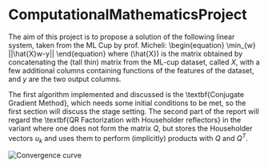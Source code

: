 # ComputationalMathematicsProject
The aim of this project is to propose a solution of the following linear system, taken from the ML Cup by prof. Micheli:
\begin{equation}
    \min_{w} ||\hat{X}w-y||
\end{equation}
where \(\hat{X}\) is the matrix obtained by concatenating the (tall thin) matrix from the ML-cup dataset, called $X$, with a few additional columns containing functions of the features of the dataset, and $y$ are the two output columns.

The first algorithm implemented and discussed is the \textbf{Conjugate Gradient Method}, which needs some initial conditions to be met, so the first section will discuss the stage setting. 
The second part of the report will regard the \textbf{QR Factorization with Householder reflectors} in the variant where one does not form the matrix $Q$, but stores the Householder vectors $u_k$ and uses them to perform (implicitly) products with $Q$ and $Q^T$.

![Convergence curve](CG/graph/converge_curve.jpg)
